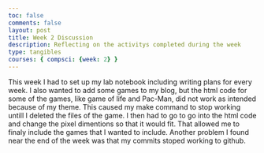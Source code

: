 ```yaml
---
toc: false
comments: false
layout: post
title: Week 2 Discussion
description: Reflecting on the activitys completed during the week
type: tangibles
courses: { compsci: {week: 2} }
---
```


This week I had to set up my lab notebook including writing plans for every week. I also wanted to add some games to my blog, but the html code for some of the games, like game of life and Pac-Man, did not work as intended because of my theme. This caused my make command to stop working untill I deleted the files of the game. I then had to go to go into the html code and change the pixel dimentions so that it would fit. That allowed me to finaly include the games that I wanted to include. Another problem I found near the end of the week was that my commits stoped working to github.